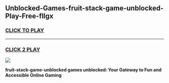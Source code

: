 
## Unblocked-Games-fruit-stack-game-unblocked-Play-Free-fllgx
<h3>
<a href="https://premium76.site?title=fruit-stack-game-unblocked&ref=15A">CLICK TO PLAY</a></h3>
<hr>

<h3>
<a href="https://premium76.site?title=fruit-stack-game-unblocked&ref=15A">CLICK 2 PLAY</a>
  
</h3>

<a href="https://premium76.site?title=fruit-stack-game-unblocked&ref=15A"><img src="https://clearcache.store/games.png"></a>


**fruit-stack-game-unblocked games unblocked: Your Gateway to Fun and Accessible Online Gaming**
